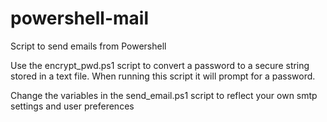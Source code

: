 # powershell-mail
Script to send emails from Powershell

Use the encrypt_pwd.ps1 script to convert a password to a secure string stored in a text file. 
When running this script it will prompt for a password.

Change the variables in the send_email.ps1 script to reflect your own smtp settings and user preferences
